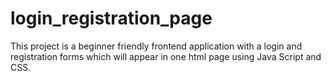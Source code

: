 # login_registration_page
This project is a beginner friendly frontend application with a login and registration forms which will appear in one html page using Java Script and CSS.
